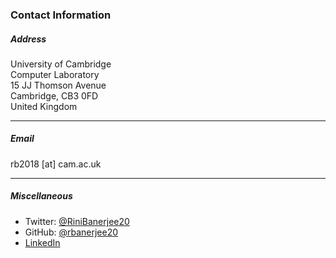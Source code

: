 ### Contact Information  


##### Address

University of Cambridge  
Computer Laboratory  
15 JJ Thomson Avenue  
Cambridge, CB3 0FD  
United Kingdom  

<hr/>

##### Email

rb2018 [at] cam.ac.uk

<hr/>

##### Miscellaneous

* Twitter: [@RiniBanerjee20](https://twitter.com/RiniBanerjee20)
* GitHub: [@rbanerjee20](https://github.com/rbanerjee20)
* [LinkedIn](https://www.linkedin.com/in/rini-banerjee/)